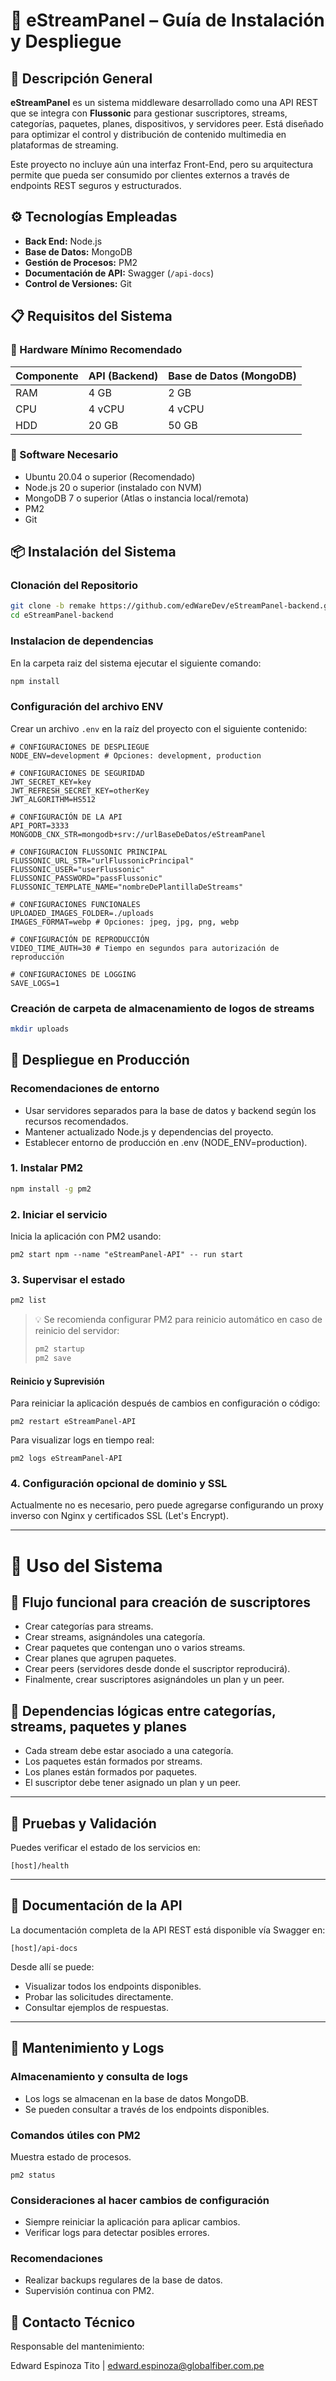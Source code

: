 # 📡 eStreamPanel – Guía de Instalación y Despliegue

## 🧩 Descripción General
**eStreamPanel** es un sistema middleware desarrollado como una API REST que se integra con **Flussonic** para gestionar suscriptores, streams, categorías, paquetes, planes, dispositivos, y servidores peer. Está diseñado para optimizar el control y distribución de contenido multimedia en plataformas de streaming.

Este proyecto no incluye aún una interfaz Front-End, pero su arquitectura permite que pueda ser consumido por clientes externos a través de endpoints REST seguros y estructurados.

## ⚙️ Tecnologías Empleadas

- **Back End:** Node.js
- **Base de Datos:** MongoDB
- **Gestión de Procesos:** PM2
- **Documentación de API:** Swagger (`/api-docs`)
- **Control de Versiones:** Git

## 📋 Requisitos del Sistema

### 🔧 Hardware Mínimo Recomendado

| Componente | API (Backend) | Base de Datos (MongoDB) |
| ---------- | ------------- | ----------------------- |
| RAM        | 4 GB          | 2 GB                    |
| CPU        | 4 vCPU        | 4 vCPU                  |
| HDD        | 20 GB         | 50 GB                   |

### 🧰 Software Necesario

- Ubuntu 20.04 o superior (Recomendado)
- Node.js 20 o superior (instalado con NVM)
- MongoDB 7 o superior (Atlas o instancia local/remota)
- PM2
- Git

## 📦 Instalación del Sistema

### Clonación del Repositorio

```bash
git clone -b remake https://github.com/edWareDev/eStreamPanel-backend.git
cd eStreamPanel-backend
```
### Instalacion de dependencias
En la carpeta raiz del sistema ejecutar el siguiente comando:
```bash
npm install
```
### Configuración del archivo ENV
Crear un archivo `.env` en la raíz del proyecto con el siguiente contenido:
```env
# CONFIGURACIONES DE DESPLIEGUE
NODE_ENV=development # Opciones: development, production

# CONFIGURACIONES DE SEGURIDAD
JWT_SECRET_KEY=key
JWT_REFRESH_SECRET_KEY=otherKey
JWT_ALGORITHM=HS512

# CONFIGURACIÓN DE LA API
API_PORT=3333
MONGODB_CNX_STR=mongodb+srv://urlBaseDeDatos/eStreamPanel

# CONFIGURACION FLUSSONIC PRINCIPAL
FLUSSONIC_URL_STR="urlFlussonicPrincipal"
FLUSSONIC_USER="userFlussonic"
FLUSSONIC_PASSWORD="passFlussonic"
FLUSSONIC_TEMPLATE_NAME="nombreDePlantillaDeStreams"

# CONFIGURACIONES FUNCIONALES
UPLOADED_IMAGES_FOLDER=./uploads
IMAGES_FORMAT=webp # Opciones: jpeg, jpg, png, webp

# CONFIGURACIÓN DE REPRODUCCIÓN
VIDEO_TIME_AUTH=30 # Tiempo en segundos para autorización de reproducción

# CONFIGURACIONES DE LOGGING
SAVE_LOGS=1
```

### Creación de carpeta de almacenamiento de logos de streams

```bash
mkdir uploads
```

## 🚀 Despliegue en Producción

### Recomendaciones de entorno
* Usar servidores separados para la base de datos y backend según los recursos recomendados.
* Mantener actualizado Node.js y dependencias del proyecto.
* Establecer entorno de producción en .env (NODE_ENV=production).

### 1. Instalar PM2

```bash
npm install -g pm2
```


### 2. Iniciar el servicio
Inicia la aplicación con PM2 usando:

```
pm2 start npm --name "eStreamPanel-API" -- run start
```

### 3. Supervisar el estado

```bash
pm2 list
```

> 💡 Se recomienda configurar PM2 para reinicio automático en caso de reinicio del servidor:
>
> ```bash
> pm2 startup
> pm2 save
> ```

#### Reinicio y Suprevisión
Para reiniciar la aplicación después de cambios en configuración o código:
```
pm2 restart eStreamPanel-API
```
Para visualizar logs en tiempo real:
```
pm2 logs eStreamPanel-API
```

### 4. Configuración opcional de dominio y SSL
Actualmente no es necesario, pero puede agregarse configurando un proxy inverso con Nginx y certificados SSL (Let's Encrypt).

---

# 📡 Uso del Sistema
## 🔁 Flujo funcional para creación de suscriptores
* Crear categorías para streams.
* Crear streams, asignándoles una categoría.
* Crear paquetes que contengan uno o varios streams.
* Crear planes que agrupen paquetes.
* Crear peers (servidores desde donde el suscriptor reproducirá).
* Finalmente, crear suscriptores asignándoles un plan y un peer.

## 🔁 Dependencias lógicas entre categorías, streams, paquetes y planes
* Cada stream debe estar asociado a una categoría.
* Los paquetes están formados por streams.
* Los planes están formados por paquetes.
* El suscriptor debe tener asignado un plan y un peer.

---

## 🧪 Pruebas y Validación
Puedes verificar el estado de los servicios en:
```
[host]/health
```

---

## 📖 Documentación de la API

La documentación completa de la API REST está disponible vía Swagger en:

```
[host]/api-docs
```

Desde allí se puede:

* Visualizar todos los endpoints disponibles.
* Probar las solicitudes directamente.
* Consultar ejemplos de respuestas.

---

## 📝 Mantenimiento y Logs
### Almacenamiento y consulta de logs
* Los logs se almacenan en la base de datos MongoDB.
* Se pueden consultar a través de los endpoints disponibles.

### Comandos útiles con PM2
Muestra estado de procesos.
```
pm2 status
```


### Consideraciones al hacer cambios de configuración
* Siempre reiniciar la aplicación para aplicar cambios.
* Verificar logs para detectar posibles errores.

### Recomendaciones
* Realizar backups regulares de la base de datos.
* Supervisión continua con PM2.


## 📌 Contacto Técnico
Responsable del mantenimiento:

Edward Espinoza Tito | edward.espinoza@globalfiber.com.pe
